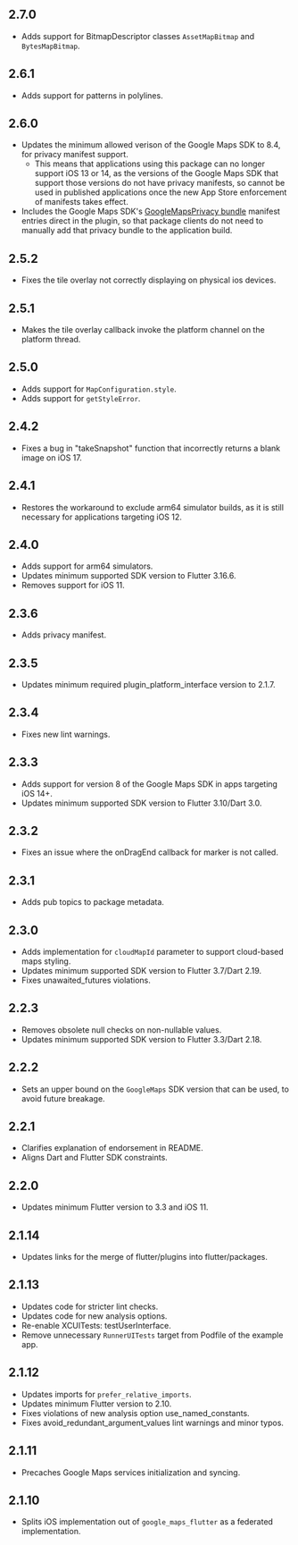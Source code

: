 ## 2.7.0

* Adds support for BitmapDescriptor classes `AssetMapBitmap` and `BytesMapBitmap`.

## 2.6.1

* Adds support for patterns in polylines.

## 2.6.0

* Updates the minimum allowed verison of the Google Maps SDK to 8.4, for privacy
  manifest support.
    * This means that applications using this package can no longer support
      iOS 13 or 14, as the versions of the Google Maps SDK that support those
      versions do not have privacy manifests, so cannot be used in published
      applications once the new App Store enforcement of manifests takes effect.
* Includes the Google Maps SDK's [GoogleMapsPrivacy bundle](https://developers.google.com/maps/documentation/ios-sdk/config#add-apple-privacy-manifest-file)
  manifest entries direct in the plugin, so that package clients do not need to
  manually add that privacy bundle to the application build.

## 2.5.2

* Fixes the tile overlay not correctly displaying on physical ios devices.

## 2.5.1

* Makes the tile overlay callback invoke the platform channel on the platform thread.

## 2.5.0

* Adds support for `MapConfiguration.style`.
* Adds support for `getStyleError`.

## 2.4.2

* Fixes a bug in "takeSnapshot" function that incorrectly returns a blank image on iOS 17.

## 2.4.1

* Restores the workaround to exclude arm64 simulator builds, as it is still necessary for applications targeting iOS 12.

## 2.4.0

* Adds support for arm64 simulators.
* Updates minimum supported SDK version to Flutter 3.16.6.
* Removes support for iOS 11.

## 2.3.6

* Adds privacy manifest.

## 2.3.5

* Updates minimum required plugin_platform_interface version to 2.1.7.

## 2.3.4

* Fixes new lint warnings.

## 2.3.3

* Adds support for version 8 of the Google Maps SDK in apps targeting iOS 14+.
* Updates minimum supported SDK version to Flutter 3.10/Dart 3.0.

## 2.3.2

* Fixes an issue where the onDragEnd callback for marker is not called.

## 2.3.1

* Adds pub topics to package metadata.

## 2.3.0

* Adds implementation for `cloudMapId` parameter to support cloud-based maps styling.
* Updates minimum supported SDK version to Flutter 3.7/Dart 2.19.
* Fixes unawaited_futures violations.

## 2.2.3

* Removes obsolete null checks on non-nullable values.
* Updates minimum supported SDK version to Flutter 3.3/Dart 2.18.

## 2.2.2

* Sets an upper bound on the `GoogleMaps` SDK version that can be used, to
  avoid future breakage.

## 2.2.1

* Clarifies explanation of endorsement in README.
* Aligns Dart and Flutter SDK constraints.

## 2.2.0

* Updates minimum Flutter version to 3.3 and iOS 11.

## 2.1.14

* Updates links for the merge of flutter/plugins into flutter/packages.

## 2.1.13

* Updates code for stricter lint checks.
* Updates code for new analysis options.
* Re-enable XCUITests: testUserInterface.
* Remove unnecessary `RunnerUITests` target from Podfile of the example app.

## 2.1.12

* Updates imports for `prefer_relative_imports`.
* Updates minimum Flutter version to 2.10.
* Fixes violations of new analysis option use_named_constants.
* Fixes avoid_redundant_argument_values lint warnings and minor typos.

## 2.1.11

* Precaches Google Maps services initialization and syncing.

## 2.1.10

* Splits iOS implementation out of `google_maps_flutter` as a federated
  implementation.
